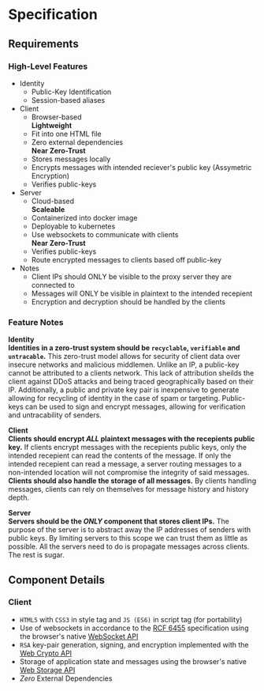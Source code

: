 # Specification
## Requirements
### High-Level Features
- Identity
  - Public-Key Identification
  - Session-based aliases
- Client
  - Browser-based \
  **Lightweight**
  - Fit into one HTML file
  - Zero external dependencies \
  **Near Zero-Trust**
  - Stores messages locally
  - Encrypts messages with intended reciever's public key 
  (Assymetric Encryption)
  - Verifies public-keys
- Server
  - Cloud-based \
  **Scaleable**
  - Containerized into docker image
  - Deployable to kubernetes
  - Use websockets to communicate with clients \
  **Near Zero-Trust**
  - Verifies public-keys
  - Route encrypted messages to clients based off public-key 
- Notes
  - Client IPs should ONLY be visible to the proxy server they are 
  connected to
  - Messages will ONLY be visible in plaintext to the intended recepient
  - Encryption and decryption should be handled by the clients
### Feature Notes
**Identity** \
**Identities in a zero-trust system should be `recyclable`, `verifiable` 
and `untracable`.** This zero-trust model allows for security of client 
data over insecure networks and malicious middlemen. Unlike an IP, a 
public-key cannot be attributed to a clients network. This lack of 
attribution sheilds the client against DDoS attacks and being traced 
geographically based on their IP. Additionally, a public and private key 
pair is inexpensive to generate allowing for recycling of identity in 
the case of spam or targeting. Public-keys can be used to sign and 
encrypt messages, allowing for verification and untracability of 
senders.

**Client** \
**Clients should encrypt _ALL_ plaintext messages with the recepients 
public key.** If clients encrypt messages with the recepients public 
keys, only the intended recepient can read the contents of the message. 
If only the intended recepient can read a message, a server routing 
messages to a non-intended location will not compromise the integrity of 
said messages. **Clients should also handle the storage of all 
messages.** By clients handling messages, clients can rely on themselves
for message history and history depth.

**Server** \
**Servers should be the _ONLY_ component that stores client IPs.** The 
purpose of the server is to abstract away the IP addresses of senders 
with public keys. By limiting servers to this scope we can trust them as
little as possible. All the servers need to do is propagate messages 
across clients. The rest is sugar.

## Component Details
### Client
 - `HTML5` with `CSS3` in style tag and `JS (ES6)` in script tag (for 
 portability)
 - Use of websockets in accordance to the 
 [RCF 6455](https://datatracker.ietf.org/doc/html/rfc6455) specification
 using the browser's native
 [WebSocket API](https://developer.mozilla.org/en-US/docs/Web/API/WebSockets_API)
 - `RSA` key-pair generation, signing, and encryption implemented with the [Web Crypto API](https://developer.mozilla.org/en-US/docs/Web/API/Web_Crypto_API)
 - Storage of application state and messages using the browser's native
 [Web Storage API](https://developer.mozilla.org/en-US/docs/Web/API/Window/localStorage)
 - _Zero_ External Dependencies
 